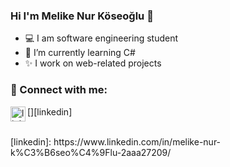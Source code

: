 ###  Hi I'm Melike Nur Köseoğlu 👋

- 💻 I am software engineering student
- 🌱 I’m currently learning C#
- ✨ I work on web-related projects

### 📩 Connect with me:

[<img align="left" alt="linkedin | LinkedIn" width="24px" src="https://raw.githubusercontent.com/peterthehan/peterthehan/master/assets/linkedin.svg" />][linkedin]

<br />
[linkedin]: https://www.linkedin.com/in/melike-nur-k%C3%B6seo%C4%9Flu-2aaa27209/
<br />

